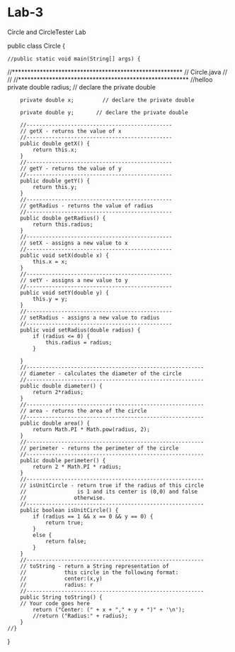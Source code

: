 # Lab-3
Circle and CircleTester Lab


public class Circle {

	//public static void main(String[] args) {

//*******************************************************
// Circle.java
//
//
//*******************************************************
		//helloo
		private double radius;    // declare the private double 

		private double x;         // declare the private double 

		private double y;       // declare the private double 

		//----------------------------------------------
		// getX - returns the value of x
		//----------------------------------------------
		public double getX() {
			return this.x;
		}
		//----------------------------------------------
		// getY - returns the value of y
		//----------------------------------------------
		public double getY() {
			return this.y;
		}
		//----------------------------------------------
		// getRadius - returns the value of radius
		//----------------------------------------------
		public double getRadius() {
			return this.radius;
		}
		//----------------------------------------------
		// setX - assigns a new value to x
		//----------------------------------------------
		public void setX(double x) {
			this.x = x;
		}
		//----------------------------------------------
		// setY - assigns a new value to y
		//----------------------------------------------
		public void setY(double y) {
			this.y = y;
		}
		//----------------------------------------------
		// setRadius - assigns a new value to radius
		//----------------------------------------------
		public void setRadius(double radius) {
			if (radius <= 0) {
				this.radius = radius;
			}
		
		}
		//--------------------------------------------------------
		// diameter - calculates the diameter of the circle
		//--------------------------------------------------------
		public double diameter() {
			return 2*radius;
		}
		//--------------------------------------------------------
		// area - returns the area of the circle
		//--------------------------------------------------------
		public double area() {
			return Math.PI * Math.pow(radius, 2);
		}
		//--------------------------------------------------------
		// perimeter - returns the perimeter of the circle
		//--------------------------------------------------------
		public double perimeter() {
			return 2 * Math.PI * radius;
		}
		//--------------------------------------------------------
		// isUnitCircle - return true if the radius of this circle
		//                is 1 and its center is (0,0) and false
		//               otherwise.
		//--------------------------------------------------------
		public boolean isUnitCircle() {
			if (radius == 1 && x == 0 && y == 0) {
				return true;
			}	
			else {
				return false;
			}
		}
		//--------------------------------------------------------
		// toString - return a String representation of
		//            this circle in the following format:
		//            center:(x,y)
		//            radius: r
		//--------------------------------------------------------
		public String toString() {
		// Your code goes here
			return ("Center: (" + x + "," + y + ")" + '\n');
			//return ("Radius:" + radius);
		}
	//}

}
		

	
 




